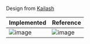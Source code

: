 
Design from [Kailash](https://x.com/kail_designs)


|  Implemented  |  Reference  |
|----|----|
| ![image](https://github.com/user-attachments/assets/dad18ae5-c5e9-4723-9479-8f90c9797d07) |  ![image](https://github.com/user-attachments/assets/809e91b6-0421-471b-8fc5-1eac68709123)
